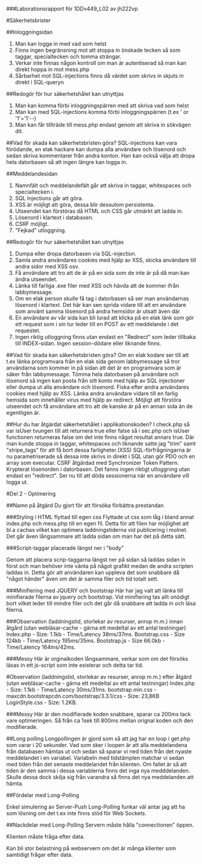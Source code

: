 ﻿###Laborationsrapport för 1DDv449_L02 av jh222vp

#Säkerhetsbrister

##Inloggningsidan

1. Man kan logga in med vad som helst
2. Finns ingen begränsning mot att stoppa in önskade tecken så som
taggar, specialtecken och tomma strängar.
3. Verkar inte finnas någon kontroll om man är autentiserad så man kan direkt hoppa in mot mess.php
4. Sårbarhet mot SQL-injections finns då värdet som skrivs in skjuts in direkt i SQL-queryn

##Redogör för hur säkerhetshålet kan utnyttjas
1. Man kan komma förbi inloggningspärren med att skriva vad som helst
2. Man kan med SQL-injections komma förbi inloggningspärren (t.ex ' or '1'='1'--)
3. Man kan får tillträde till mess.php endast genom att skriva in sökvägen dit.

##Vad för skada kan säkerhetsbristen göra?
SQL-injections kan vara förödande, en elak hackare kan dumpa alla användare och lösenord
och sedan skriva kommentarer från andra konton. Han kan också välja att dropa hela datorbasen
så att ingen längre kan logga in.

##Meddelandesidan

1. Namnfält och meddelandefält går att skriva in taggar, whitespaces och specialtecken i.
2. SQL Injections går att göra.
3. XSS är möjligt att göra, dessa blir dessutom persistenta.
4. Utseendet kan förstöras då HTML och CSS går utmärkt att ladda in.
5. Lösenord i klartext i databasen.
6. CSRF möjligt.
7. "Fejkad" utloggning.

##Redogör för hur säkerhetshålet kan utnyttjas

1. Dumpa eller dropa datorbasen via SQL-injection.
2. Samla andra användares cookies med hjälp av XSS, skicka användare till andra sidor med XSS osv.
3. Få användare att tro att de är på en sida som de inte är på då man kan ändra utseendet.
4. Länka till farliga .exe filer med XSS och hävda att de kommer ifrån labbymessage.
5. Om en elak person skulle få tag i datorbasen så ser man användarnas lösenord i klartext.
   Det här kan sen sprida vidare till att en användare som använt samma lösenord på andra hemsidor är utsatt även där
6. En användare av vår sida kan bli lurad att klicka på en elak länk som gör ett request som i sin tur leder till en POST av ett meddelande i det requestet.
7. Ingen riktig utloggning finns utan endast en "Redirect" som leder tillbaka till INDEX-sidan. Ingen session-dödare eller liknande finns.


##Vad för skada kan säkerhetsbristen göra?
Om en elak kodare ser till att t.ex länka programvara från en elak sida genom labbymessage så tror
användarna som kommer in på sidan att det är en programvara som är säker från labbymessage.
Tömma hela datorbasen på användare och lösenord så ingen kan posta från sitt konto med hjälp av SQL injectioner
eller dumpa ut alla användare och lösenord.
Fiska efter andra användares cookies med hjälp av XSS.
Länka andra användare vidare till en farlig hemsida som innehåller virus med hjälp av redirect.
Möjligt att förstöra utseendet och få användare att tro att de kanske är på en annan sida än de egentligen är.


##Hur du har åtgärdat säkerhetshålet i applikationskoden?
I check.php så var isUser tvungen till att returnera true eller false så i sec.php och isUser functionen returneras false om det inte finns något resultat annars true.
Där man kunde stoppa in taggar, whitespaces och liknande satte jag "trim" samt "stripe_tags" för att få bort dessa farligheter.(XSS)
SQL-förfrågningarna är nu parametriserade så dessa inte skrivs in direkt i SQL utan gör PDO och en array som executar.
CSRF åtgärdad med Synchronizer Token Pattern.
Krypterat lösenorden i datorbasen.
Det fanns ingen riktigt utloggning utan endast en "redirect". Ser nu till att döda sessionerna när en användare vill logga ut.

#Del 2 - Optimering

##Namn på åtgärd Du gjort för att försöka förbättra prestandan

###Styling i HTML flyttad till egen css
Flyttade ut css som låg i bland annat index.php och mess.php till en egen fil.
Detta för att filen har möjlighet att bl.a cachas vilket kan optimera laddningstiderna vid publicering i molnet.
Det går även långsammare att ladda sidan om man har det på detta sätt.

###Script-taggar placerade längst ner i "body"

Genom att placera scrip-taggarna längst ner på sidan så laddas sidan in först och man behöver inte vänta på något grafikt
medan de andra scripten laddas in. Detta gör att användaren kan uppleva det som snabbare då "något händer" även om det
är samma filer och tid totalt sett.

###Minifiering med JQUERY och bootstrap
Här har jag valt att länka till minifierade filerna av jquery och bootstrap.
Vid minifiering tas allt onödigt bort vilket leder till mindre filer och det går då snabbare att ladda in och läsa filerna.


###Observation (laddningstid, storlekar av resurser, anrop m.m.) innan åtgård (utan webläsar-cache - gärna ett medeltal av ett antal testningar)
Index.php - Size: 1.1kb - Time/Latency 38ms/37ms.
Bootstrap.css - Size 124kb - Time/Latency 195ms/35ms.
Bootstrap.js - Size 66.0kb - Time/Latency 164ms/42ms.

###Messy
Här är orginalkoden långsammare, verkar som om det försöks läsas in ett js-script som inte existerar och detta tar tid.

#Observation (laddningstid, storlekar av resurser, anrop m.m.) efter åtgärd (utan webläsar-cache - gärna ett medeltal av ett antal testningar)
Index.php - Size: 1.1kb - Time/Latency 30ms/31ms.
bootstrap.min.css - maxcdn.bootstrapcdn.com/bootstrap/3.3.1/css - Size: 23,8KB
LoginStyle.css - Size: 1.2KB.

###Messy
Här är den modifierade koden snabbare, sparar ca 200ms tack vare optimeringen. Så från ca 1sek till 800ms mellan orignal
koden och den modifierade.

##Long polling
Longpollingen är gjord som så att jag har en loop i get.php som varar i 20 sekunder.
Vad som sker i loopen är att alla meddelandena från databasen hämtas ut och sedan så sparar vi ned tiden från
det nyaste meddelandet i en variabel. Variabeln med tidstämplen matchar vi sedan med tiden från det senaste meddelandet
från klienten. Om fallet är så att tiden är den samma i dessa variablerna finns det inga nya medddelanden.
Skulle dessa dock skilja sig från varandra så finns det nya meddelanden att hämta.

##Fördelar med Long-Polling

Enkel simulering av Server-Push
Long-Polling funkar väl antar jag att ha som lösning om det t.ex inte finns stöd för Web Sockets.

##Nackdelar med Long-Polling
Servern måste hålla "connectionen" öppen.

Klienten måste fråga efter data.

Kan bli stor belastning på webservern om det är många klienter som samtidigt frågar efter data.
